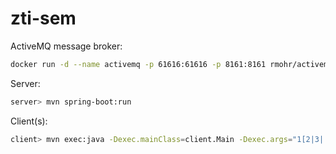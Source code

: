 # zti-sem

ActiveMQ message broker:
```bash
docker run -d --name activemq -p 61616:61616 -p 8161:8161 rmohr/activemq
```

Server:
```bash
server> mvn spring-boot:run
```

Client(s):
```bash
client> mvn exec:java -Dexec.mainClass=client.Main -Dexec.args="1[2|3|..."
```

